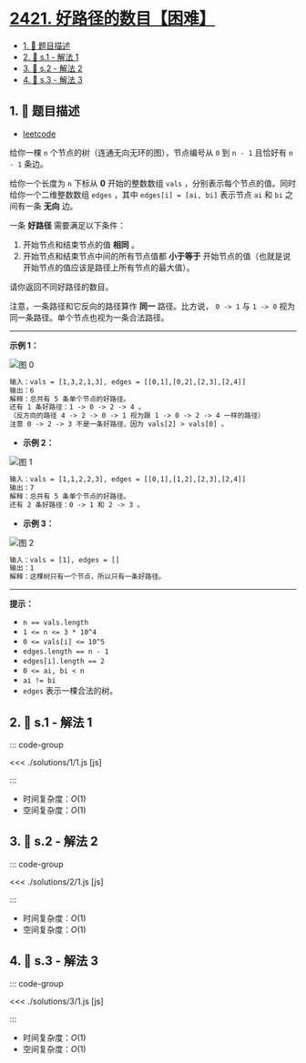 # [2421. 好路径的数目【困难】](https://github.com/tnotesjs/TNotes.leetcode/tree/main/notes/2421.%20%E5%A5%BD%E8%B7%AF%E5%BE%84%E7%9A%84%E6%95%B0%E7%9B%AE%E3%80%90%E5%9B%B0%E9%9A%BE%E3%80%91)

<!-- region:toc -->

- [1. 📝 题目描述](#1--题目描述)
- [2. 🎯 s.1 - 解法 1](#2--s1---解法-1)
- [3. 🎯 s.2 - 解法 2](#3--s2---解法-2)
- [4. 🎯 s.3 - 解法 3](#4--s3---解法-3)

<!-- endregion:toc -->

## 1. 📝 题目描述

- [leetcode](https://leetcode.cn/problems/number-of-good-paths/)

给你一棵 `n` 个节点的树（连通无向无环的图），节点编号从 `0` 到 `n - 1` 且恰好有 `n - 1` 条边。

给你一个长度为 `n` 下标从 **0** 开始的整数数组 `vals` ，分别表示每个节点的值。同时给你一个二维整数数组 `edges` ，其中 `edges[i] = [ai, bi]` 表示节点 `ai` 和 `bi` 之间有一条 **无向** 边。

一条 **好路径** 需要满足以下条件：

1. 开始节点和结束节点的值 **相同** 。
2. 开始节点和结束节点中间的所有节点值都 **小于等于** 开始节点的值（也就是说开始节点的值应该是路径上所有节点的最大值）。

请你返回不同好路径的数目。

注意，一条路径和它反向的路径算作 **同一** 路径。比方说， `0 -> 1` 与 `1 -> 0` 视为同一条路径。单个节点也视为一条合法路径。

---

**示例 1：**

![图 0](https://cdn.jsdelivr.net/gh/tnotesjs/imgs@main/2025-09-27-20-03-52.png)

```txt
输入：vals = [1,3,2,1,3], edges = [[0,1],[0,2],[2,3],[2,4]]
输出：6
解释：总共有 5 条单个节点的好路径。
还有 1 条好路径：1 -> 0 -> 2 -> 4 。
（反方向的路径 4 -> 2 -> 0 -> 1 视为跟 1 -> 0 -> 2 -> 4 一样的路径）
注意 0 -> 2 -> 3 不是一条好路径，因为 vals[2] > vals[0] 。
```

- **示例 2：**

![图 1](https://cdn.jsdelivr.net/gh/tnotesjs/imgs@main/2025-09-27-20-04-09.png)

```txt
输入：vals = [1,1,2,2,3], edges = [[0,1],[1,2],[2,3],[2,4]]
输出：7
解释：总共有 5 条单个节点的好路径。
还有 2 条好路径：0 -> 1 和 2 -> 3 。
```

- **示例 3：**

![图 2](https://cdn.jsdelivr.net/gh/tnotesjs/imgs@main/2025-09-27-20-04-14.png)

```txt
输入：vals = [1], edges = []
输出：1
解释：这棵树只有一个节点，所以只有一条好路径。
```

---

**提示：**

- `n == vals.length`
- `1 <= n <= 3 * 10^4`
- `0 <= vals[i] <= 10^5`
- `edges.length == n - 1`
- `edges[i].length == 2`
- `0 <= ai, bi < n`
- `ai != bi`
- `edges` 表示一棵合法的树。

## 2. 🎯 s.1 - 解法 1

::: code-group

<<< ./solutions/1/1.js [js]

:::

- 时间复杂度：$O(1)$
- 空间复杂度：$O(1)$

## 3. 🎯 s.2 - 解法 2

::: code-group

<<< ./solutions/2/1.js [js]

:::

- 时间复杂度：$O(1)$
- 空间复杂度：$O(1)$

## 4. 🎯 s.3 - 解法 3

::: code-group

<<< ./solutions/3/1.js [js]

:::

- 时间复杂度：$O(1)$
- 空间复杂度：$O(1)$
